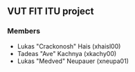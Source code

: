 VUT FIT ITU project
---
### Members
- Lukas "Crackonosh" Hais (xhaisl00)
- Tadeas "Ave" Kachnya (xkachy00)
- Lukas "Medved" Neupauer (xneupa01)
